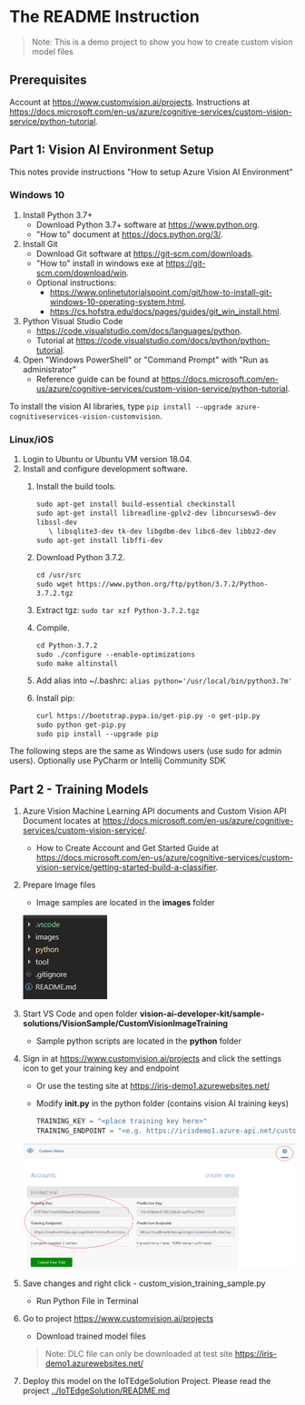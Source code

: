 
# The README Instruction

> Note: This is a demo project to show you how to create custom vision model files

## Prerequisites

Account at <https://www.customvision.ai/projects>.
Instructions at <https://docs.microsoft.com/en-us/azure/cognitive-services/custom-vision-service/python-tutorial>.

## Part 1: Vision AI Environment Setup

This notes provide instructions "How to setup Azure Vision AI Environment"

### Windows 10

1. Install Python 3.7+
   - Download Python 3.7+ software at <https://www.python.org>.
   - "How to" document at <https://docs.python.org/3/>.
1. Install Git
   - Download Git software at <https://git-scm.com/downloads>.
   - "How to" install in windows exe at <https://git-scm.com/download/win>.
   - Optional instructions:
      - <https://www.onlinetutorialspoint.com/git/how-to-install-git-windows-10-operating-system.html>.
      - <https://cs.hofstra.edu/docs/pages/guides/git_win_install.html>.
1. Python Visual Studio Code
   - <https://code.visualstudio.com/docs/languages/python>.
   - Tutorial at <https://code.visualstudio.com/docs/python/python-tutorial>.
1. Open "Windows PowerShell" or "Command Prompt" with "Run as administrator"
   - Reference guide can be found at <https://docs.microsoft.com/en-us/azure/cognitive-services/custom-vision-service/python-tutorial>.

To install the vision AI libraries, type `pip install --upgrade azure-cognitiveservices-vision-customvision`.

### Linux/iOS

1. Login to Ubuntu or Ubuntu VM version 18.04.
1. Install and configure development software.
   1. Install the build tools.

      ```terminal
      sudo apt-get install build-essential checkinstall
      sudo apt-get install libreadline-gplv2-dev libncursesw5-dev libssl-dev
         \ libsqlite3-dev tk-dev libgdbm-dev libc6-dev libbz2-dev
      sudo apt-get install libffi-dev
      ```

   1. Download Python 3.7.2.

      ```terminal
      cd /usr/src
      sudo wget https://www.python.org/ftp/python/3.7.2/Python-3.7.2.tgz
      ```

   1. Extract tgz: `sudo tar xzf Python-3.7.2.tgz`
   1. Compile.

      ```terminal
      cd Python-3.7.2
      sudo ./configure --enable-optimizations
      sudo make altinstall
      ```

   1. Add alias into ~/.bashrc: `alias python='/usr/local/bin/python3.7m'`
   1. Install pip:

       ```terminal
       curl https://bootstrap.pypa.io/get-pip.py -o get-pip.py
       sudo python get-pip.py
       sudo pip install --upgrade pip
       ```

The following steps are the same as Windows users (use sudo for admin users). Optionally use PyCharm or Intellij Community SDK

## Part 2 - Training Models

1. Azure Vision Machine Learning API documents and Custom Vision API Document locates at <https://docs.microsoft.com/en-us/azure/cognitive-services/custom-vision-service/>.
   - How to Create Account and Get Started Guide at <https://docs.microsoft.com/en-us/azure/cognitive-services/custom-vision-service/getting-started-build-a-classifier>.
1. Prepare Image files
   - Image samples are located in the **images** folder

   ![alt text](folder.PNG)
1. Start VS Code and open folder **vision-ai-developer-kit/sample-solutions/VisionSample/CustomVisionImageTraining**
   - Sample python scripts are located in the **python** folder
1. Sign in at <https://www.customvision.ai/projects> and click the settings icon to get your training key and endpoint
   - Or use the testing site at <https://iris-demo1.azurewebsites.net/>
   - Modify **__init__.py** in the python folder (contains vision AI training keys)

      ```python
      TRAINING_KEY = "<place training key here>"
      TRAINING_ENDPOINT = "<e.g. https://irisdemo1.azure-api.net/customvision/v3.0/Training/>"
      ```

   ![alt text](project.PNG)
1. Save changes and right click - custom_vision_training_sample.py
   - Run Python File in Terminal
1. Go to project <https://www.customvision.ai/projects>
   - Download trained model files
   > Note: DLC file can only be downloaded at test site <https://iris-demo1.azurewebsites.net/>
1. Deploy this model on the IoTEdgeSolution Project. Please read the project [../IoTEdgeSolution/README.md](../IoTEdgeSolution/README.md)
